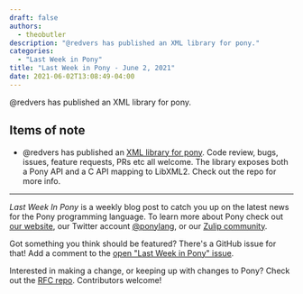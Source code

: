 ```yaml
---
draft: false
authors:
  - theobutler
description: "@redvers has published an XML library for pony."
categories:
  - "Last Week in Pony"
title: "Last Week in Pony - June 2, 2021"
date: 2021-06-02T13:08:49-04:00
---
```


@redvers has published an XML library for pony.

<!-- more -->

## Items of note

- @redvers has published an [XML library for pony](https://github.com/redvers/pony-libxml2). Code review, bugs, issues, feature requests, PRs etc all welcome. The library exposes both a Pony API and a C API mapping to LibXML2. Check out the repo for more info.

---

_Last Week In Pony_ is a weekly blog post to catch you up on the latest news for the Pony programming language. To learn more about Pony check out [our website](https://ponylang.io), our Twitter account [@ponylang](https://twitter.com/ponylang), or our [Zulip community](https://ponylang.zulipchat.com).

Got something you think should be featured? There's a GitHub issue for that! Add a comment to the [open "Last Week in Pony" issue](https://github.com/ponylang/ponylang.github.io/issues?q=is%3Aissue+is%3Aopen+label%3Alast-week-in-pony).

Interested in making a change, or keeping up with changes to Pony? Check out the [RFC repo](https://github.com/ponylang/rfcs). Contributors welcome!

